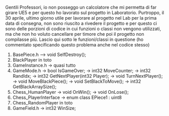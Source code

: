 Gentili Professori,
io non posseggo un calcolatore che mi permetta di far girare UE5 e per questo ho lavorato sul progetto in Laboratorio.
Purtroppo, il 30 aprile, ultimo giorno utile per lavorare al progetto nel Lab per la prima data di consegna, non sono riuscito a rivedere il progetto e per questo ci sono delle porzioni di codice in cui funzioni o classi non vengono utilizzati, ma che non ho voluto cancellare per timore che poi il progetto non compilasse più.
Lascio qui sotto le funzioni/classi in questione (ho commentato specificando questo problema anche nel codice stesso)

1. BasePiece.h --> void SelfDestroy();
2. BlackPlayer in toto
3. GameInstance.h -> quasi tutto
4. GameMode.h -> bool IsGameOver;
              -> int32 MoveCounter;
              -> int32 RandIdx;
              -> int32 GetNextPlayer(int32 Player);
	            -> void TurnNextPlayer();
              -> void MoveBlackPiece();
              -> void SetBlackToMove();
              -> int32 GetBlackArraySize();
5. Chess_HumanPlayer -> void OnWin();
                     -> void OnLose();
6. Chess_PlayerInterface -> enum class EPiece1 : uint8
7. Chess_RandomPlayer in toto
8. GameField.h -> int32 WinSize;
